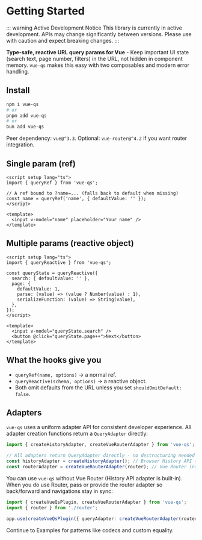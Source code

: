 # Getting Started

::: warning Active Development Notice
This library is currently in active development. APIs may change significantly between versions. Please use with caution and expect breaking changes.
:::

**Type‑safe, reactive URL query params for Vue** - Keep important UI state (search text, page number, filters) in the URL, not hidden in component memory. `vue-qs` makes this easy with two composables and modern error handling.

## Install

```bash
npm i vue-qs
# or
pnpm add vue-qs
# or
bun add vue-qs
```

Peer dependency: `vue@^3.3`. Optional: `vue-router@^4.2` if you want router integration.

## Single param (ref)

```vue
<script setup lang="ts">
import { queryRef } from 'vue-qs';

// A ref bound to ?name=... (falls back to default when missing)
const name = queryRef('name', { defaultValue: '' });
</script>

<template>
  <input v-model="name" placeholder="Your name" />
</template>
```

## Multiple params (reactive object)

```vue
<script setup lang="ts">
import { queryReactive } from 'vue-qs';

const queryState = queryReactive({
  search: { defaultValue: '' },
  page: {
    defaultValue: 1,
    parse: (value) => (value ? Number(value) : 1),
    serializeFunction: (value) => String(value),
  },
});
</script>

<template>
  <input v-model="queryState.search" />
  <button @click="queryState.page++">Next</button>
</template>
```

## What the hooks give you

- `queryRef(name, options)` → a normal ref.
- `queryReactive(schema, options)` → a reactive object.
- Both omit defaults from the URL unless you set `shouldOmitDefault: false`.

## Adapters

`vue-qs` uses a uniform adapter API for consistent developer experience. All adapter creation functions return a `QueryAdapter` directly:

```ts
import { createHistoryAdapter, createVueRouterAdapter } from 'vue-qs';

// All adapters return QueryAdapter directly - no destructuring needed
const historyAdapter = createHistoryAdapter(); // Browser History API (default)
const routerAdapter = createVueRouterAdapter(router); // Vue Router integration
```

You can use `vue-qs` without Vue Router (History API adapter is built‑in). When you do use Router, pass or provide the router adapter so back/forward and navigations stay in sync:

```ts
import { createVueQsPlugin, createVueRouterAdapter } from 'vue-qs';
import { router } from './router';

app.use(createVueQsPlugin({ queryAdapter: createVueRouterAdapter(router) }));
```

Continue to Examples for patterns like codecs and custom equality.

